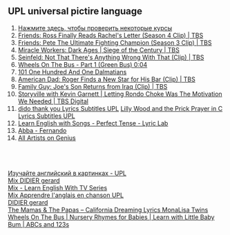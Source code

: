 ## UPL universal pictire language
[]()  

1. [Нажмите здесь, чтобы проверить некоторые курсы](a0404lesson.md)  
1. [Friends: Ross Finally Reads Rachel's Letter (Season 4 Clip) | TBS](f0402friend.md)  
1. [Friends: Pete The Ultimate Fighting Champion (Season 3 Clip) | TBS](f0404friend.md)  
1. [Miracle Workers: Dark Ages | Siege of the Century | TBS](f0504dark.md)  
1. [Seinfeld: Not That There's Anything Wrong With That (Clip) | TBS](f0602seinfeld.md)  
1. [Wheels On The Bus - Part 1 (Green Bus) 0:04](m0440mult.md)  
1. [101 One Hundred And One Dalmatians](m0442mult.md)  
1. [American Dad: Roger Finds a New Star for His Bar (Clip) | TBS](m0502dad.md)  
1. [Family Guy: Joe's Son Returns from Iraq (Clip) | TBS](m0554family.md)  
1. [Storyville with Kevin Garnett | Letting Rondo Choke Was The Motivation We Needed | TBS Digital](m0512story.md)  
1. [dido thank you Lyrics Subtitles UPL](#dido-thank-you-Lyrics-Subtitles-UPL) [Lilly Wood and the Prick Prayer in C Lyrics Subtitles UPL](s0202upl.md)  
1. [Learn English with Songs - Perfect Tense - Lyric Lab](s0402class.md)  
1. [Abba - Fernando](s0404abba.md)  
1. [All Artists on Genius](s0502other.md)  


[]()  
[]()  
[]()  
[Изучайте английский в картинках - UPL](http://www.allysatis.org/upl/uplru.php)  
[Mix DIDIER gerard](https://www.youtube.com/watch?v=TxwUDM_3T2s&list=PLVO-NFD2wv2vbxyOOxUfOfhobbdQtKLhe&index=15)   
[Mix - Learn English With TV Series](https://www.youtube.com/watch?v=B6QuJKWgW20&list=RDCMUCKgpamMlm872zkGDcBJHYDg&index=13)  
[Mix Apprendre l'anglais en chanson UPL](https://www.youtube.com/playlist?list=PLVO-NFD2wv2vB186TYDVxYcPKkthdUL7r)  
[DIDIER gerard](https://www.youtube.com/c/DIDIERgerard83700/playlists)  
[The Mamas & The Papas – California Dreaming Lyrics MonaLisa Twins](https://www.youtube.com/watch?v=4jEgKDiGzjQ&list=PLlWdA2I6lDMU0YxzXL4GWQlMpxf03XI-C&index=5)  
[Wheels On The Bus | Nursery Rhymes for Babies | Learn with Little Baby Bum | ABCs and 123s](https://www.youtube.com/watch?v=HP-MbfHFUqs&list=PLlWdA2I6lDMXYl-GX1FD7n0EHQvHEdhaE&index=17)  
[]()  
[]()  
[]()  
[]()  
[]()  
[]()  
[]()  
[]()  
[]()  


